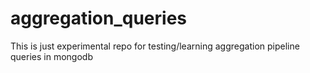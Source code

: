 # aggregation_queries
This is just experimental repo for testing/learning aggregation pipeline queries in mongodb
